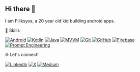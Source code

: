 ## Hi there 👋

I am Filiksyos, a 20 year old kid building android apps.

🚀 Skills

[![Android](https://img.shields.io/badge/-Android-3DDC84?style=flat&logo=android&logoColor=white)](https://www.android.com) 
[![Kotlin](https://img.shields.io/badge/-Kotlin-0095D5?style=flat&logo=kotlin&logoColor=white)](https://kotlinlang.org) 
[![Java](https://img.shields.io/badge/-Java-007396?style=flat&logo=java&logoColor=white)](https://www.oracle.com/java/) 
[![MVVM](https://img.shields.io/badge/-MVVM-02303A?style=flat&logo=microsoft&logoColor=white)](https://en.wikipedia.org/wiki/Model–view–viewmodel) 
[![Git](https://img.shields.io/badge/-Git-F05032?style=flat&logo=git&logoColor=white)](https://git-scm.com/) 
[![GitHub](https://img.shields.io/badge/-GitHub-181717?style=flat&logo=github&logoColor=white)](https://github.com) 
[![Firebase](https://img.shields.io/badge/-Firebase-FFCA28?style=flat&logo=firebase&logoColor=black)](https://firebase.google.com/) 
[![Prompt Engineering](https://img.shields.io/badge/-Prompt%20Engineering-4A90E2?style=flat&logo=openai&logoColor=white)](https://en.wikipedia.org/wiki/Prompt_engineering)


🌐 Let's connect!

[![LinkedIn](https://img.shields.io/badge/-LinkedIn-0A66C2?style=flat&logo=linkedin&logoColor=white)](https://www.linkedin.com/in/filiksyos-destaw-9241a2272/) 
[![X](https://img.shields.io/badge/-X-1DA1F2?style=flat&logo=x&logoColor=white)](https://x.com/iammartillon) 
[![Medium](https://img.shields.io/badge/-Medium-12100E?style=flat&logo=medium&logoColor=white)](https://medium.com/@franknick285) 

